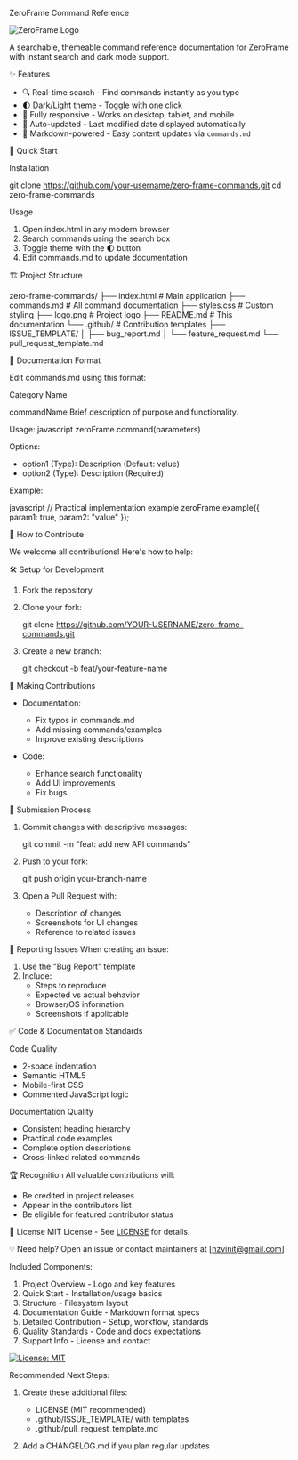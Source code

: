 ZeroFrame Command Reference

![ZeroFrame Logo](logo.png)

A searchable, themeable command reference documentation for ZeroFrame with instant search and dark mode support.

 ✨ Features

- 🔍 Real-time search - Find commands instantly as you type
- 🌓 Dark/Light theme - Toggle with one click
- 📱 Fully responsive - Works on desktop, tablet, and mobile
- 📅 Auto-updated - Last modified date displayed automatically
- 📝 Markdown-powered - Easy content updates via `commands.md`

 🚀 Quick Start

 Installation

git clone https://github.com/your-username/zero-frame-commands.git
cd zero-frame-commands


Usage
1. Open index.html in any modern browser
2. Search commands using the search box
3. Toggle theme with the 🌓 button
4. Edit commands.md to update documentation

🏗️ Project Structure

zero-frame-commands/
├── index.html         # Main application
├── commands.md        # All command documentation
├── styles.css         # Custom styling
├── logo.png           # Project logo
├── README.md          # This documentation
└── .github/          # Contribution templates
    ├── ISSUE_TEMPLATE/
    │   ├── bug_report.md
    │   └── feature_request.md
    └── pull_request_template.md


📖 Documentation Format

Edit commands.md using this format:


Category Name

 commandName
Brief description of purpose and functionality.

Usage:
javascript
zeroFrame.command(parameters)


Options:
- option1 (Type): Description (Default: value)
- option2 (Type): Description (Required)

Example:

javascript
// Practical implementation example
zeroFrame.example({
  param1: true,
  param2: "value"
});


🤝 How to Contribute

We welcome all contributions! Here's how to help:

🛠️ Setup for Development
1. Fork the repository
2. Clone your fork:
  
   git clone https://github.com/YOUR-USERNAME/zero-frame-commands.git
  
3. Create a new branch:
   
   git checkout -b feat/your-feature-name
  

📝 Making Contributions
- Documentation:
  - Fix typos in commands.md
  - Add missing commands/examples
  - Improve existing descriptions

- Code:
  - Enhance search functionality
  - Add UI improvements
  - Fix bugs

🔄 Submission Process
1. Commit changes with descriptive messages:
  
   git commit -m "feat: add new API commands"
   
2. Push to your fork:
   
   git push origin your-branch-name
  
3. Open a Pull Request with:
   - Description of changes
   - Screenshots for UI changes
   - Reference to related issues

🚨 Reporting Issues
When creating an issue:
1. Use the "Bug Report" template
2. Include:
   - Steps to reproduce
   - Expected vs actual behavior
   - Browser/OS information
   - Screenshots if applicable

✅ Code & Documentation Standards

Code Quality
- 2-space indentation
- Semantic HTML5
- Mobile-first CSS
- Commented JavaScript logic

Documentation Quality
- Consistent heading hierarchy
- Practical code examples
- Complete option descriptions
- Cross-linked related commands

🏆 Recognition
All valuable contributions will:
- Be credited in project releases
- Appear in the contributors list
- Be eligible for featured contributor status

📜 License
MIT License - See [LICENSE](LICENSE) for details.



💡 Need help? 
Open an issue or contact maintainers at [nzvinit@gmail.com]


Included Components:
1. Project Overview - Logo and key features
2. Quick Start - Installation/usage basics
3. Structure - Filesystem layout
4. Documentation Guide - Markdown format specs
5. Detailed Contribution - Setup, workflow, standards
6. Quality Standards - Code and docs expectations
7. Support Info - License and contact

[![License: MIT](https://img.shields.io/badge/License-MIT-yellow.svg)](https://opensource.org/licenses/MIT)

Recommended Next Steps:
1. Create these additional files:
   - LICENSE (MIT recommended)
   - .github/ISSUE_TEMPLATE/ with templates
   - .github/pull_request_template.md

2. Add a CHANGELOG.md if you plan regular updates

